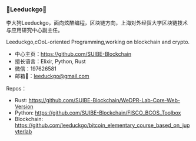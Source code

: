 ### 👋Leeduckgo👋

<!--
**leeduckgo/leeduckgo** is a ✨ _special_ ✨ repository because its `README.md` (this file) appears on your GitHub profile.

Here are some ideas to get you started:

- 🔭 I’m currently working on ...
- 🌱 I’m currently learning ...
- 👯 I’m looking to collaborate on ...
- 🤔 I’m looking for help with ...
- 💬 Ask me about ...
- 📫 How to reach me: ...
- 😄 Pronouns: ...
- ⚡ Fun fact: ...
-->

李大狗Leeduckgo，面向炫酷编程，区块链方向，上海对外经贸大学区块链技术与应用研究中心副主任。

Leeduckgo,cOoL-oriented Programming,working on blockchain and crypto.

- 中心主页：https://github.com/SUIBE-Blockchain
- 擅长语言：Elixir, Python, Rust
- 微信：197626581
- 邮箱📮：leeduckgo@gmail.com

Repos：

- Rust: https://github.com/SUIBE-Blockchain/WeDPR-Lab-Core-Web-Version
- Python: https://github.com/SUIBE-Blockchain/FISCO_BCOS_Toolbox
- Blockchain: https://github.com/leeduckgo/bitcoin_elementary_course_based_on_jupyterlab
